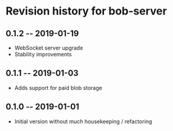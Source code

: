 # Revision history for bob-server

## 0.1.2 -- 2019-01-19

* WebSocket server upgrade
* Stability improvements

## 0.1.1 -- 2019-01-03

* Adds support for paid blob storage

## 0.1.0 -- 2019-01-01

* Initial version without much housekeeping / refactoring
